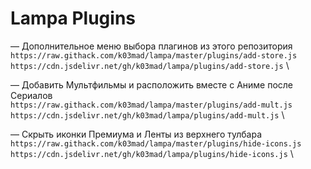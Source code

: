 # Lampa Plugins

— Дополнительное меню выбора плагинов из этого репозитория \
`https://raw.githack.com/k03mad/lampa/master/plugins/add-store.js` \
`https://cdn.jsdelivr.net/gh/k03mad/lampa/plugins/add-store.js` \

— Добавить Мультфильмы и расположить вместе с Аниме после Сериалов \
`https://raw.githack.com/k03mad/lampa/master/plugins/add-mult.js` \
`https://cdn.jsdelivr.net/gh/k03mad/lampa/plugins/add-mult.js` \

— Скрыть иконки Премиума и Ленты из верхнего тулбара \
`https://raw.githack.com/k03mad/lampa/master/plugins/hide-icons.js` \
`https://cdn.jsdelivr.net/gh/k03mad/lampa/plugins/hide-icons.js` \
